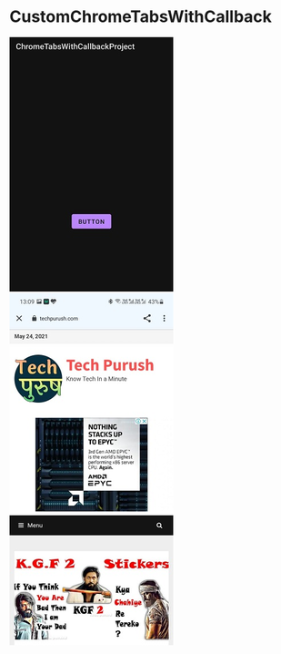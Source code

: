 # CustomChromeTabsWithCallback
![alt text](https://github.com/techpurush/CustomChromeTabsWithCallback/blob/master/src1.jpeg?raw=true)   ![alt text](https://github.com/techpurush/CustomChromeTabsWithCallback/blob/master/src2.jpeg?raw=true)
